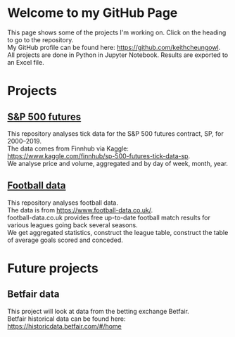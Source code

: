 # Welcome to my GitHub Page

This page shows some of the projects I'm working on. Click on the heading to go to the repository. \
My GitHub profile can be found here: https://github.com/keithcheungowl. \
All projects are done in Python in Jupyter Notebook. Results are exported to an Excel file.

# Projects
## [S&P 500 futures](https://github.com/keithcheungowl/SP500Futures)
This repository analyses tick data for the S&P 500 futures contract, SP, for 2000–2019. \
The data comes from Finnhub via Kaggle: https://www.kaggle.com/finnhub/sp-500-futures-tick-data-sp. \
We analyse price and volume, aggregated and by day of week, month, year.

## [Football data](https://github.com/keithcheungowl/Football)
This repository analyses football data. \
The data is from https://www.football-data.co.uk/. \
football-data.co.uk provides free up-to-date football match results for various leagues going back several seasons. \
We get aggregated statistics, construct the league table, construct the table of average goals scored and conceded.

# Future projects
## Betfair data
This project will look at data from the betting exchange Betfair. \
Betfair historical data can be found here: https://historicdata.betfair.com/#/home

